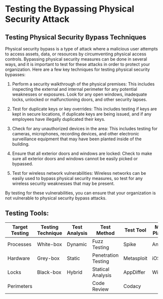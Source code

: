 # Testing the Bypassing Physical Security Attack 

## Testing Physical Security Bypass Techniques

Physical security bypass is a type of attack where a malicious user attempts to access assets, data, or resources by circumventing physical access controls. Bypassing physical security measures can be done in several ways, and it is important to test for these attacks in order to protect your organization. Here are a few key techniques for testing physical security bypasses: 

1. Perform a security walkthrough of the physical premises: This includes inspecting the external and internal perimeter for any potential weaknesses or exposures. Look for any open windows, inadequate locks, unlocked or malfunctioning doors, and other security lapses. 

2. Test for duplicate keys or key overrides: This includes testing if keys are kept in secure locations, if duplicate keys are being issued, and if any employees have illegally duplicated their keys.

3. Check for any unauthorized devices in the area: This includes testing for cameras, microphones, recording devices, and other electronic surveillance equipment that may have been planted inside of the building. 

4. Ensure that all exterior doors and windows are locked: Check to make sure all exterior doors and windows cannot be easily picked or bypassed.

5. Test for wireless network vulnerabilities: Wireless networks can be easily used to bypass physical security measures, so test for any wireless security weaknesses that may be present. 

By testing for these vulnerabilities, you can ensure that your organization is not vulnerable to physical security bypass attacks.

## Testing Tools: 

|Target Testing        |Testing Technique  |Test Analysis |Test Method |Test Tool |Mobile Platform |
|---------------------|------------------|--------------|-----------|---------|---------------|
|Processes            |White-box         |Dynamic       |Fuzz Testing|Spike |Android         |
|Hardware             |Grey-box          |Static        |Penetration Testing|Metasploit |iOS           |
|Locks                |Black-box         |Hybrid        |Statical Analysis |AppDiffer |Windows        |
|Perimeters           |                  |              |Code Review |Codacy |               |